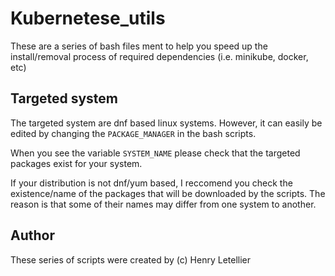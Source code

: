 # Kubernetese_utils

These are a series of bash files ment to help you speed up the install/removal process of required dependencies (i.e. minikube, docker, etc)

## Targeted system

The targeted system are dnf based linux systems.
However, it can easily be edited by changing the `PACKAGE_MANAGER` in the bash scripts.

When you see the variable `SYSTEM_NAME` please check that the targeted packages exist for your system.

If your distribution is not dnf/yum based, I reccomend you check the existence/name of the packages that will be downloaded by the scripts.
The reason is that some of their names may differ from one system to another.

## Author

These series of scripts were created by (c) Henry Letellier
